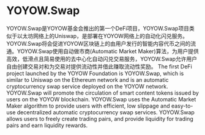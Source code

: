 # YOYOW.Swap
YOYOW.Swap是YOYOW基金会推出的第一个DeFi项目，YOYOW.Swap项目类似于以太坊网络上的Uniswap，是部署在YOYOW网络上的自动化闪兑服务。YOYOW.Swap将会促进YOYOW区块链上的由用户发行的智能内容代币之间的流通。YOYOW.Swap使用自动做市商(Automatic Market Maker)算法，为用户提供高效，低滑点且简易使用的去中心化自动闪兑交易服务，YOYOW.Swap允许用户自由创建交易对和为交易对提供流动性并借此赚取流动性奖励。
The first DeFi project launched by the YOYOW Foundation is YOYOW.Swap, which is similar to Uniswap on the Ethereum network and is an automatic cryptocurrency swap service deployed on the YOYOW network. YOYOW.Swap will promote the circulation of smart content tokens issued by users on the YOYOW blockchain. YOYOW.Swap uses the Automatic Market Maker algorithm to provide users with efficient, low slippage and easy-to-use decentralized automatic cryptocurrency swap services. YOYOW.Swap allows users to freely create trading pairs, and provide liquidity for trading pairs and earn liquidity rewards.
